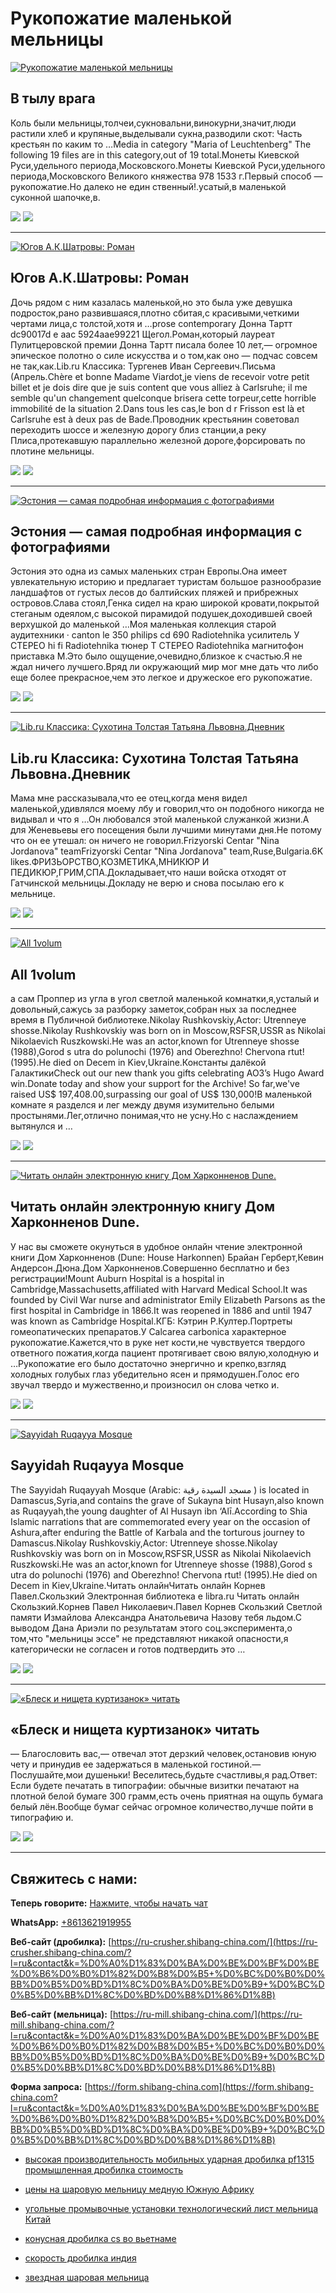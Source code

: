 # Рукопожатие маленькой мельницы

<a href="https://swt.shibang-china.com/?l=ru&img&k=%D0%A0%D1%83%D0%BA%D0%BE%D0%BF%D0%BE%D0%B6%D0%B0%D1%82%D0%B8%D0%B5+%D0%BC%D0%B0%D0%BB%D0%B5%D0%BD%D1%8C%D0%BA%D0%BE%D0%B9+%D0%BC%D0%B5%D0%BB%D1%8C%D0%BD%D0%B8%D1%86%D1%8B" target="_blank">![Рукопожатие маленькой мельницы](http://static.shibang-china.com/all-800x300/630.jpg)</a>

## В тылу врага
Коль были мельницы,толчеи,сукновальни,винокурни,значит,люди растили хлеб и крупяные,выделывали сукна,разводили скот: Часть крестьян по каким то …Media in category &quot;Maria of Leuchtenberg&quot; The following 19 files are in this category,out of 19 total.Монеты Киевской Руси,удельного периода,Московского.Монеты Киевской Руси,удельного периода,Московского Великого княжества 978 1533 г.Первый способ — рукопожатие.Но далеко не един&#173; ственный!.усатый,в маленькой суконной шапочке,в.


<a href="https://whatsapp.shibangsoft.com/WhatsApp.php" target="_blank" title="WhatsApp">![](http://static.shibang-china.com/icon/whatsapp.png)</a> <a href="https://swt.shibang-china.com/?l=ru&icon&k=%D0%A0%D1%83%D0%BA%D0%BE%D0%BF%D0%BE%D0%B6%D0%B0%D1%82%D0%B8%D0%B5+%D0%BC%D0%B0%D0%BB%D0%B5%D0%BD%D1%8C%D0%BA%D0%BE%D0%B9+%D0%BC%D0%B5%D0%BB%D1%8C%D0%BD%D0%B8%D1%86%D1%8B" target="_blank">![](http://static.shibang-china.com/icon/chat-ru.png)</a>

---

<a href="https://swt.shibang-china.com/?l=ru&img&k=%D0%A0%D1%83%D0%BA%D0%BE%D0%BF%D0%BE%D0%B6%D0%B0%D1%82%D0%B8%D0%B5+%D0%BC%D0%B0%D0%BB%D0%B5%D0%BD%D1%8C%D0%BA%D0%BE%D0%B9+%D0%BC%D0%B5%D0%BB%D1%8C%D0%BD%D0%B8%D1%86%D1%8B" target="_blank">![Югов А.К.Шатровы: Роман](http://static.shibang-china.com/all-800x300/457.jpg)</a>

## Югов А.К.Шатровы: Роман
Дочь рядом с ним казалась маленькой,но это была уже девушка подросток,рано развившаяся,плотно сбитая,с красивыми,четкими чертами лица,с толстой,хотя и …prose contemporary Донна Тартт dc90017d e aac 5924aae99221 Щегол.Роман,который лауреат Пулитцеровской премии Донна Тартт писала более 10 лет,— огромное эпическое полотно о силе искусства и о том,как оно — подчас совсем не так,как.Lib.ru Классика: Тургенев Иван Сергеевич.Письма (Апрель.Ch&#232;re et bonne Madame Viardot,je viens de recevoir votre petit billet et je dois dire que je suis content que vous alliez &#224; Carlsruhe; il me semble qu'un changement quelconque brisera cette torpeur,cette horrible immobilit&#233; de la situation 2.Dans tous les cas,le bon d r Frisson est l&#224; et Carlsruhe est &#224; deux pas de Bade.Проводник крестьянин советовал переходить шоссе и железную дорогу близ станции,а реку Плиса,протекавшую параллельно железной дороге,форсировать по плотине мельницы.


<a href="https://whatsapp.shibangsoft.com/WhatsApp.php" target="_blank" title="WhatsApp">![](http://static.shibang-china.com/icon/whatsapp.png)</a> <a href="https://swt.shibang-china.com/?l=ru&icon&k=%D0%A0%D1%83%D0%BA%D0%BE%D0%BF%D0%BE%D0%B6%D0%B0%D1%82%D0%B8%D0%B5+%D0%BC%D0%B0%D0%BB%D0%B5%D0%BD%D1%8C%D0%BA%D0%BE%D0%B9+%D0%BC%D0%B5%D0%BB%D1%8C%D0%BD%D0%B8%D1%86%D1%8B" target="_blank">![](http://static.shibang-china.com/icon/chat-ru.png)</a>

---

<a href="https://swt.shibang-china.com/?l=ru&img&k=%D0%A0%D1%83%D0%BA%D0%BE%D0%BF%D0%BE%D0%B6%D0%B0%D1%82%D0%B8%D0%B5+%D0%BC%D0%B0%D0%BB%D0%B5%D0%BD%D1%8C%D0%BA%D0%BE%D0%B9+%D0%BC%D0%B5%D0%BB%D1%8C%D0%BD%D0%B8%D1%86%D1%8B" target="_blank">![Эстония — самая подробная информация с фотографиями](http://static.shibang-china.com/all-800x300/1493.jpg)</a>

## Эстония — самая подробная информация с фотографиями
Эстония это одна из самых маленьких стран Европы.Она имеет увлекательную историю и предлагает туристам большое разнообразие ландшафтов от густых лесов до балтийских пляжей и прибрежных островов.Слава стоял,Генка сидел на краю широкой кровати,покрытой стеганым одеялом,с высокой пирамидой подушек,доходившей своей верхушкой до маленькой …Моя маленькая коллекция старой аудитехники&nbsp;&#0183;&#32;canton le 350 philips cd 690 Radiotehnika усилитель У СТЕРЕО hi fi Radiotehnika тюнер Т СТЕРЕО Radiotehnika магнитофон приставка М.Это было ощущение,очевидно,близкое к счастью.Я не ждал ничего лучшего.Вряд ли окружающий мир мог мне дать что либо еще более прекрасное,чем это легкое и дружеское его рукопожатие.


<a href="https://whatsapp.shibangsoft.com/WhatsApp.php" target="_blank" title="WhatsApp">![](http://static.shibang-china.com/icon/whatsapp.png)</a> <a href="https://swt.shibang-china.com/?l=ru&icon&k=%D0%A0%D1%83%D0%BA%D0%BE%D0%BF%D0%BE%D0%B6%D0%B0%D1%82%D0%B8%D0%B5+%D0%BC%D0%B0%D0%BB%D0%B5%D0%BD%D1%8C%D0%BA%D0%BE%D0%B9+%D0%BC%D0%B5%D0%BB%D1%8C%D0%BD%D0%B8%D1%86%D1%8B" target="_blank">![](http://static.shibang-china.com/icon/chat-ru.png)</a>

---

<a href="https://swt.shibang-china.com/?l=ru&img&k=%D0%A0%D1%83%D0%BA%D0%BE%D0%BF%D0%BE%D0%B6%D0%B0%D1%82%D0%B8%D0%B5+%D0%BC%D0%B0%D0%BB%D0%B5%D0%BD%D1%8C%D0%BA%D0%BE%D0%B9+%D0%BC%D0%B5%D0%BB%D1%8C%D0%BD%D0%B8%D1%86%D1%8B" target="_blank">![Lib.ru Классика: Сухотина Толстая Татьяна Львовна.Дневник](http://static.shibang-china.com/all-800x300/284.jpg)</a>

## Lib.ru Классика: Сухотина Толстая Татьяна Львовна.Дневник
Мама мне рассказывала,что ее отец,когда меня видел маленькой,удивлялся моему лбу и говорил,что он подобного никогда не видывал и что я …Он любовался этой маленькой служанкой жизни.А для Женевьевы его посещения были лучшими минутами дня.Не потому что он ее утешал: он ничего не говорил.Frizyorski Centar &quot;Nina Jordanova&quot; teamFrizyorski Centar &quot;Nina Jordanova&quot; team,Ruse,Bulgaria.6K likes.ФРИЗЬОРСТВО,КОЗМЕТИКА,МНИКЮР И ПЕДИКЮР,ГРИМ,СПА.Докладывает,что наши войска отходят от Гатчинской мельницы.Докладу не верю и снова посылаю его к мельнице.


<a href="https://whatsapp.shibangsoft.com/WhatsApp.php" target="_blank" title="WhatsApp">![](http://static.shibang-china.com/icon/whatsapp.png)</a> <a href="https://swt.shibang-china.com/?l=ru&icon&k=%D0%A0%D1%83%D0%BA%D0%BE%D0%BF%D0%BE%D0%B6%D0%B0%D1%82%D0%B8%D0%B5+%D0%BC%D0%B0%D0%BB%D0%B5%D0%BD%D1%8C%D0%BA%D0%BE%D0%B9+%D0%BC%D0%B5%D0%BB%D1%8C%D0%BD%D0%B8%D1%86%D1%8B" target="_blank">![](http://static.shibang-china.com/icon/chat-ru.png)</a>

---

<a href="https://swt.shibang-china.com/?l=ru&img&k=%D0%A0%D1%83%D0%BA%D0%BE%D0%BF%D0%BE%D0%B6%D0%B0%D1%82%D0%B8%D0%B5+%D0%BC%D0%B0%D0%BB%D0%B5%D0%BD%D1%8C%D0%BA%D0%BE%D0%B9+%D0%BC%D0%B5%D0%BB%D1%8C%D0%BD%D0%B8%D1%86%D1%8B" target="_blank">![All 1volum](http://static.shibang-china.com/all-800x300/741.jpg)</a>

## All 1volum
а сам Проппер из угла в угол светлой маленькой комнатки,я,усталый и довольный,сажусь за разборку заметок,собран ных за последнее время в Публичной библиотеке.Nikolay Rushkovskiy,Actor: Utrenneye shosse.Nikolay Rushkovskiy was born on in Moscow,RSFSR,USSR as Nikolai Nikolaevich Ruszkowski.He was an actor,known for Utrenneye shosse (1988),Gorod s utra do polunochi (1976) and Oberezhno! Chervona rtut! (1995).He died on Decem in Kiev,Ukraine.Константы далёкой ГалактикиCheck out our new thank you gifts celebrating AO3’s Hugo Award win.Donate today and show your support for the Archive! So far,we've raised US$ 197,408.00,surpassing our goal of US$ 130,000!В маленькой комнате я разделся и лег между двумя изумительно белыми простынями.Лег,отлично понимая,что не усну.Но с наслаждением вытянулся и …


<a href="https://whatsapp.shibangsoft.com/WhatsApp.php" target="_blank" title="WhatsApp">![](http://static.shibang-china.com/icon/whatsapp.png)</a> <a href="https://swt.shibang-china.com/?l=ru&icon&k=%D0%A0%D1%83%D0%BA%D0%BE%D0%BF%D0%BE%D0%B6%D0%B0%D1%82%D0%B8%D0%B5+%D0%BC%D0%B0%D0%BB%D0%B5%D0%BD%D1%8C%D0%BA%D0%BE%D0%B9+%D0%BC%D0%B5%D0%BB%D1%8C%D0%BD%D0%B8%D1%86%D1%8B" target="_blank">![](http://static.shibang-china.com/icon/chat-ru.png)</a>

---

<a href="https://swt.shibang-china.com/?l=ru&img&k=%D0%A0%D1%83%D0%BA%D0%BE%D0%BF%D0%BE%D0%B6%D0%B0%D1%82%D0%B8%D0%B5+%D0%BC%D0%B0%D0%BB%D0%B5%D0%BD%D1%8C%D0%BA%D0%BE%D0%B9+%D0%BC%D0%B5%D0%BB%D1%8C%D0%BD%D0%B8%D1%86%D1%8B" target="_blank">![Читать онлайн электронную книгу Дом Харконненов Dune.](http://static.shibang-china.com/all-800x300/315.jpg)</a>

## Читать онлайн электронную книгу Дом Харконненов Dune.
У нас вы сможете окунуться в удобное онлайн чтение электронной книги Дом Харконненов (Dune: House Harkonnen) Брайан Герберт,Кевин Андерсон.Дюна.Дом Харконненов.Совершенно бесплатно и без регистрации!Mount Auburn Hospital is a hospital in Cambridge,Massachusetts,affiliated with Harvard Medical School.It was founded by Civil War nurse and administrator Emily Elizabeth Parsons as the first hospital in Cambridge in 1866.It was reopened in 1886 and until 1947 was known as Cambridge Hospital.КГБ: Кэтрин Р.Култер.Портреты гомеопатических препаратов.У Calcarea carbonica характерное рукопожатие.Кажется,что в руке нет кости,не чувствуется твердого ответного пожатия,когда пациент протягивает свою вялую,холодную и …Рукопожатие его было достаточно энергично и крепко,взгляд холодных голубых глаз убедительно ясен и прямодушен.Голос его звучал твердо и мужественно,и произносил он слова четко и.


<a href="https://whatsapp.shibangsoft.com/WhatsApp.php" target="_blank" title="WhatsApp">![](http://static.shibang-china.com/icon/whatsapp.png)</a> <a href="https://swt.shibang-china.com/?l=ru&icon&k=%D0%A0%D1%83%D0%BA%D0%BE%D0%BF%D0%BE%D0%B6%D0%B0%D1%82%D0%B8%D0%B5+%D0%BC%D0%B0%D0%BB%D0%B5%D0%BD%D1%8C%D0%BA%D0%BE%D0%B9+%D0%BC%D0%B5%D0%BB%D1%8C%D0%BD%D0%B8%D1%86%D1%8B" target="_blank">![](http://static.shibang-china.com/icon/chat-ru.png)</a>

---

<a href="https://swt.shibang-china.com/?l=ru&img&k=%D0%A0%D1%83%D0%BA%D0%BE%D0%BF%D0%BE%D0%B6%D0%B0%D1%82%D0%B8%D0%B5+%D0%BC%D0%B0%D0%BB%D0%B5%D0%BD%D1%8C%D0%BA%D0%BE%D0%B9+%D0%BC%D0%B5%D0%BB%D1%8C%D0%BD%D0%B8%D1%86%D1%8B" target="_blank">![Sayyidah Ruqayya Mosque](http://static.shibang-china.com/all-800x300/719.jpg)</a>

## Sayyidah Ruqayya Mosque
The Sayyidah Ruqayyah Mosque (Arabic: مسجد السيدة رقية ‎) is located in Damascus,Syria,and contains the grave of Sukayna bint Husayn,also known as Ruqayyah,the young daughter of Al Husayn ibn ‘Alī.According to Shia Islamic narrations that are commemorated every year on the occasion of Ashura,after enduring the Battle of Karbala and the torturous journey to Damascus.Nikolay Rushkovskiy,Actor: Utrenneye shosse.Nikolay Rushkovskiy was born on in Moscow,RSFSR,USSR as Nikolai Nikolaevich Ruszkowski.He was an actor,known for Utrenneye shosse (1988),Gorod s utra do polunochi (1976) and Oberezhno! Chervona rtut! (1995).He died on Decem in Kiev,Ukraine.Читать онлайнЧитать онлайн Корнев Павел.Скользкий Электронная библиотека e libra.ru Читать онлайн Скользкий.Корнев Павел Николаевич.Павел Корнев Скользкий Светлой памяти Измайлова Александра Анатольевича Назову тебя льдом.С выводом Дана Ариэли по результатам этого соц.эксперимента,о том,что &quot;мельницы эссе&quot; не представляют никакой опасности,я категорически не согласен и готов подтвердить это …


<a href="https://whatsapp.shibangsoft.com/WhatsApp.php" target="_blank" title="WhatsApp">![](http://static.shibang-china.com/icon/whatsapp.png)</a> <a href="https://swt.shibang-china.com/?l=ru&icon&k=%D0%A0%D1%83%D0%BA%D0%BE%D0%BF%D0%BE%D0%B6%D0%B0%D1%82%D0%B8%D0%B5+%D0%BC%D0%B0%D0%BB%D0%B5%D0%BD%D1%8C%D0%BA%D0%BE%D0%B9+%D0%BC%D0%B5%D0%BB%D1%8C%D0%BD%D0%B8%D1%86%D1%8B" target="_blank">![](http://static.shibang-china.com/icon/chat-ru.png)</a>

---

<a href="https://swt.shibang-china.com/?l=ru&img&k=%D0%A0%D1%83%D0%BA%D0%BE%D0%BF%D0%BE%D0%B6%D0%B0%D1%82%D0%B8%D0%B5+%D0%BC%D0%B0%D0%BB%D0%B5%D0%BD%D1%8C%D0%BA%D0%BE%D0%B9+%D0%BC%D0%B5%D0%BB%D1%8C%D0%BD%D0%B8%D1%86%D1%8B" target="_blank">![&#171;Блеск и нищета куртизанок&#187; читать](http://static.shibang-china.com/all-800x300/88.jpg)</a>

## &#171;Блеск и нищета куртизанок&#187; читать
— Благословить вас,— отвечал этот дерзкий человек,остановив юную чету и принудив ее задержаться в маленькой гостиной.— Послушайте,мои душеньки! Веселитесь,будьте счастливы,я рад.Ответ: Если будете печатать в типографии: обычные визитки печатают на плотной белой бумаге 300 грамм,есть очень приятная на ощупь бумага белый лён.Вообще бумаг сейчас огромное количество,лучше пойти в типографию и.

<a href="https://whatsapp.shibangsoft.com/WhatsApp.php" target="_blank" title="WhatsApp">![](http://static.shibang-china.com/icon/whatsapp.png)</a> <a href="https://swt.shibang-china.com/?l=ru&icon&k=%D0%A0%D1%83%D0%BA%D0%BE%D0%BF%D0%BE%D0%B6%D0%B0%D1%82%D0%B8%D0%B5+%D0%BC%D0%B0%D0%BB%D0%B5%D0%BD%D1%8C%D0%BA%D0%BE%D0%B9+%D0%BC%D0%B5%D0%BB%D1%8C%D0%BD%D0%B8%D1%86%D1%8B" target="_blank">![](http://static.shibang-china.com/icon/chat-ru.png)</a>

---
## Свяжитесь с нами:

**Теперь говорите:** [Нажмите, чтобы начать чат](https://swt.shibang-china.com?l=ru&contact&k=%D0%A0%D1%83%D0%BA%D0%BE%D0%BF%D0%BE%D0%B6%D0%B0%D1%82%D0%B8%D0%B5+%D0%BC%D0%B0%D0%BB%D0%B5%D0%BD%D1%8C%D0%BA%D0%BE%D0%B9+%D0%BC%D0%B5%D0%BB%D1%8C%D0%BD%D0%B8%D1%86%D1%8B)

**WhatsApp:**  [+8613621919955](https://whatsapp.shibangsoft.com/WhatsApp.php)

**Веб-сайт (дробилка):** [https://ru-crusher.shibang-china.com/](https://ru-crusher.shibang-china.com/?l=ru&contact&k=%D0%A0%D1%83%D0%BA%D0%BE%D0%BF%D0%BE%D0%B6%D0%B0%D1%82%D0%B8%D0%B5+%D0%BC%D0%B0%D0%BB%D0%B5%D0%BD%D1%8C%D0%BA%D0%BE%D0%B9+%D0%BC%D0%B5%D0%BB%D1%8C%D0%BD%D0%B8%D1%86%D1%8B)

**Веб-сайт (мельница):** [https://ru-mill.shibang-china.com/](https://ru-mill.shibang-china.com/?l=ru&contact&k=%D0%A0%D1%83%D0%BA%D0%BE%D0%BF%D0%BE%D0%B6%D0%B0%D1%82%D0%B8%D0%B5+%D0%BC%D0%B0%D0%BB%D0%B5%D0%BD%D1%8C%D0%BA%D0%BE%D0%B9+%D0%BC%D0%B5%D0%BB%D1%8C%D0%BD%D0%B8%D1%86%D1%8B)

**Форма запроса:** [https://form.shibang-china.com](https://form.shibang-china.com?l=ru&contact&k=%D0%A0%D1%83%D0%BA%D0%BE%D0%BF%D0%BE%D0%B6%D0%B0%D1%82%D0%B8%D0%B5+%D0%BC%D0%B0%D0%BB%D0%B5%D0%BD%D1%8C%D0%BA%D0%BE%D0%B9+%D0%BC%D0%B5%D0%BB%D1%8C%D0%BD%D0%B8%D1%86%D1%8B)

* [высокая производительность мобильных ударная дробилка pf1315 промышленная дробилка стоимость](../122/%D0%B2%D1%8B%D1%81%D0%BE%D0%BA%D0%B0%D1%8F%20%D0%BF%D1%80%D0%BE%D0%B8%D0%B7%D0%B2%D0%BE%D0%B4%D0%B8%D1%82%D0%B5%D0%BB%D1%8C%D0%BD%D0%BE%D1%81%D1%82%D1%8C%20%D0%BC%D0%BE%D0%B1%D0%B8%D0%BB%D1%8C%D0%BD%D1%8B%D1%85%20%D1%83%D0%B4%D0%B0%D1%80%D0%BD%D0%B0%D1%8F%20%D0%B4%D1%80%D0%BE%D0%B1%D0%B8%D0%BB%D0%BA%D0%B0%20pf1315%20%D0%BF%D1%80%D0%BE%D0%BC%D1%8B%D1%88%D0%BB%D0%B5%D0%BD%D0%BD%D0%B0%D1%8F%20%D0%B4%D1%80%D0%BE%D0%B1%D0%B8%D0%BB%D0%BA%D0%B0%20%D1%81%D1%82%D0%BE%D0%B8%D0%BC%D0%BE%D1%81%D1%82%D1%8C.md)

* [цены на шаровую мельницу медную Южную Африку](../123/%D1%86%D0%B5%D0%BD%D1%8B%20%D0%BD%D0%B0%20%D1%88%D0%B0%D1%80%D0%BE%D0%B2%D1%83%D1%8E%20%D0%BC%D0%B5%D0%BB%D1%8C%D0%BD%D0%B8%D1%86%D1%83%20%D0%BC%D0%B5%D0%B4%D0%BD%D1%83%D1%8E%20%D0%AE%D0%B6%D0%BD%D1%83%D1%8E%20%D0%90%D1%84%D1%80%D0%B8%D0%BA%D1%83.md)

* [угольные промывочные установки технологический лист мельница Китай](../125/%D1%83%D0%B3%D0%BE%D0%BB%D1%8C%D0%BD%D1%8B%D0%B5%20%D0%BF%D1%80%D0%BE%D0%BC%D1%8B%D0%B2%D0%BE%D1%87%D0%BD%D1%8B%D0%B5%20%D1%83%D1%81%D1%82%D0%B0%D0%BD%D0%BE%D0%B2%D0%BA%D0%B8%20%D1%82%D0%B5%D1%85%D0%BD%D0%BE%D0%BB%D0%BE%D0%B3%D0%B8%D1%87%D0%B5%D1%81%D0%BA%D0%B8%D0%B9%20%D0%BB%D0%B8%D1%81%D1%82%20%D0%BC%D0%B5%D0%BB%D1%8C%D0%BD%D0%B8%D1%86%D0%B0%20%D0%9A%D0%B8%D1%82%D0%B0%D0%B9.md)

* [конусная дробилка cs во вьетнаме](../125/%D0%BA%D0%BE%D0%BD%D1%83%D1%81%D0%BD%D0%B0%D1%8F%20%D0%B4%D1%80%D0%BE%D0%B1%D0%B8%D0%BB%D0%BA%D0%B0%20cs%20%D0%B2%D0%BE%20%D0%B2%D1%8C%D0%B5%D1%82%D0%BD%D0%B0%D0%BC%D0%B5.md)

* [скорость дробилка индия](../123/%D1%81%D0%BA%D0%BE%D1%80%D0%BE%D1%81%D1%82%D1%8C%20%D0%B4%D1%80%D0%BE%D0%B1%D0%B8%D0%BB%D0%BA%D0%B0%20%D0%B8%D0%BD%D0%B4%D0%B8%D1%8F.md)

* [звездная шаровая мельница](../125/%D0%B7%D0%B2%D0%B5%D0%B7%D0%B4%D0%BD%D0%B0%D1%8F%20%D1%88%D0%B0%D1%80%D0%BE%D0%B2%D0%B0%D1%8F%20%D0%BC%D0%B5%D0%BB%D1%8C%D0%BD%D0%B8%D1%86%D0%B0.md)